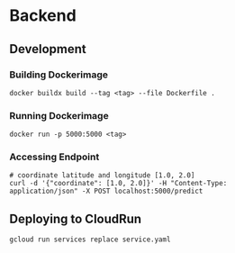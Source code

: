 # Backend

## Development

### Building Dockerimage

```
docker buildx build --tag <tag> --file Dockerfile .
```

### Running Dockerimage

```
docker run -p 5000:5000 <tag>  
```

### Accessing Endpoint

```
# coordinate latitude and longitude [1.0, 2.0]
curl -d '{"coordinate": [1.0, 2.0]}' -H "Content-Type: application/json" -X POST localhost:5000/predict
```

## Deploying to CloudRun

```
gcloud run services replace service.yaml
```
